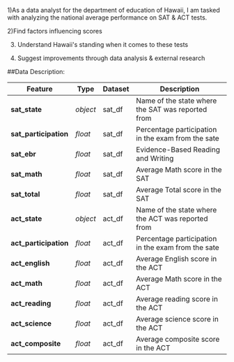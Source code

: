 
1)As a data analyst for the department of education of Hawaii, I am tasked with analyzing the national average performance on SAT & ACT tests.

2)Find factors influencing scores

3) Understand Hawaii's standing when it comes to these tests

4) Suggest improvements through data analysis & external research

##Data Description:

|Feature|Type|Dataset|Description|
|---|---|---|---|
|**sat_state**|*object*|sat_df|Name of the state where the SAT was reported from| 
|**sat_participation**|*float*|sat_df|Percentage participation in the exam from the sate|
|**sat_ebr**|*float*|sat_df|Evidence-Based Reading and Writing|
|**sat_math**|*float*|sat_df|Average Math score in the SAT|
|**sat_total**|*float*|sat_df|Average Total score in the SAT|
|**act_state**|*object*|act_df|Name of the state where the ACT was reported from| 
|**act_participation**|*float*|act_df|Percentage participation in the exam from the sate|
|**act_english**|*float*|act_df|Average English score in the ACT|
|**act_math**|*float*|act_df|Average Math score in the ACT|
|**act_reading**|*float*|act_df|Average reading score in the ACT|
|**act_science**|*float*|act_df|Average science score in the ACT|
|**act_composite**|*float*|act_df|Average composite score in the ACT|

